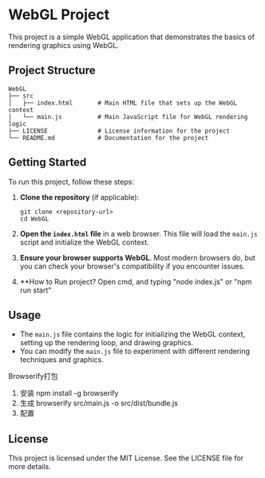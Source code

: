 # WebGL Project

This project is a simple WebGL application that demonstrates the basics of rendering graphics using WebGL.

## Project Structure

```
WebGL
├── src
│   ├── index.html       # Main HTML file that sets up the WebGL context
│   └── main.js          # Main JavaScript file for WebGL rendering logic
├── LICENSE              # License information for the project
└── README.md            # Documentation for the project
```

## Getting Started

To run this project, follow these steps:

1. **Clone the repository** (if applicable):
   ```
   git clone <repository-url>
   cd WebGL
   ```

2. **Open the `index.html` file** in a web browser. This file will load the `main.js` script and initialize the WebGL context.

3. **Ensure your browser supports WebGL**. Most modern browsers do, but you can check your browser's compatibility if you encounter issues.

4. **How to Run project?
   Open cmd, and typing "node index.js"  or  "npm run start"

## Usage

- The `main.js` file contains the logic for initializing the WebGL context, setting up the rendering loop, and drawing graphics.
- You can modify the `main.js` file to experiment with different rendering techniques and graphics.

Browserify打包
1. 安装 npm install -g browserify
2. 生成 browserify src/main.js -o src/dist/bundle.js
3. 配置 <script src="dist/bundle.js"></script>

## License

This project is licensed under the MIT License. See the LICENSE file for more details.